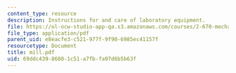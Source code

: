 ```yaml
---
content_type: resource
description: Instructions for and care of laboratory equipment.
file: https://ol-ocw-studio-app-qa.s3.amazonaws.com/courses/2-670-mechanical-engineering-tools-january-iap-2004/69ddc43986801c51a7fbfa97d6b5b63f_mill.pdf
file_type: application/pdf
parent_uid: e8eacfe3-c521-977f-9f90-6985ec41157f
resourcetype: Document
title: mill.pdf
uid: 69ddc439-8680-1c51-a7fb-fa97d6b5b63f
---
```

